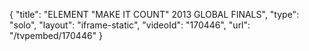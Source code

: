 {
    "title": "ELEMENT \"MAKE IT COUNT\" 2013 GLOBAL FINALS",
    "type": "solo",
    "layout": "iframe-static",
    "videoId": "170446",
    "url": "\/tvpembed\/170446"
}